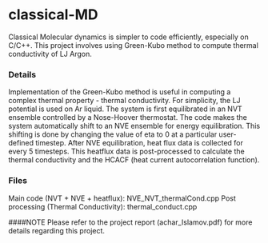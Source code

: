 # classical-MD
Classical Molecular dynamics is simpler to code efficiently, especially on C/C++. This project involves using Green-Kubo method to compute thermal conductivity of LJ Argon.

### Details
Implementation of the Green-Kubo method is useful in computing a complex thermal property - thermal conductivity. For simplicity, the LJ potential is used on Ar liquid. The system is first equilibrated in an NVT ensemble controlled by a Nose-Hoover thermostat. The code makes the system automatically shift to an NVE ensemble for energy equilibration. This shifting is done by changing the value of eta to 0 at a particular user-defined timestep. After NVE equilibration, heat flux data is collected for every 5 timesteps. This heatflux data is post-processed to calculate the thermal conductivity and the HCACF (heat current autocorrelation function).

### Files
Main code (NVT + NVE + heatflux): NVE_NVT_thermalCond.cpp
Post processing (Thermal Conductivity): thermal_conduct.cpp

####NOTE
Please refer to the project report (achar_Islamov.pdf) for more details regarding this project. 
